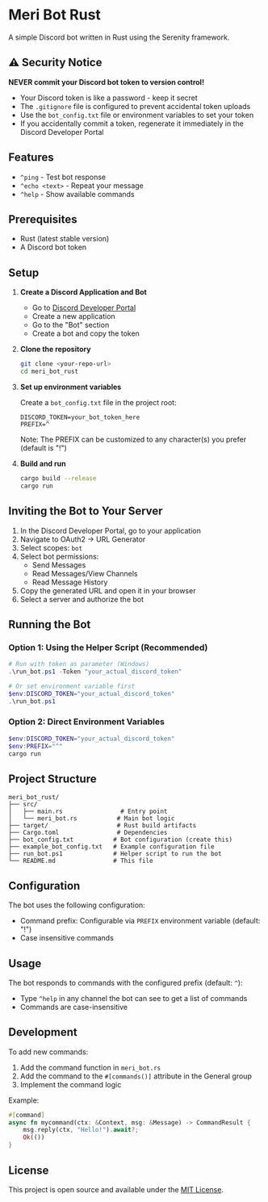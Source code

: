 # Meri Bot Rust

A simple Discord bot written in Rust using the Serenity framework.

## ⚠️ Security Notice

**NEVER commit your Discord bot token to version control!**

- Your Discord token is like a password - keep it secret
- The `.gitignore` file is configured to prevent accidental token uploads
- Use the `bot_config.txt` file or environment variables to set your token
- If you accidentally commit a token, regenerate it immediately in the Discord Developer Portal

## Features

- `^ping` - Test bot response
- `^echo <text>` - Repeat your message  
- `^help` - Show available commands

## Prerequisites

- Rust (latest stable version)
- A Discord bot token

## Setup

1. **Create a Discord Application and Bot**
   - Go to [Discord Developer Portal](https://discord.com/developers/applications)
   - Create a new application
   - Go to the "Bot" section
   - Create a bot and copy the token

2. **Clone the repository**
   ```bash
   git clone <your-repo-url>
   cd meri_bot_rust
   ```

3. **Set up environment variables**
   
   Create a `bot_config.txt` file in the project root:
   ```
   DISCORD_TOKEN=your_bot_token_here
   PREFIX=^
   ```
   
   Note: The PREFIX can be customized to any character(s) you prefer (default is "!")

4. **Build and run**
   ```bash
   cargo build --release
   cargo run
   ```

## Inviting the Bot to Your Server

1. In the Discord Developer Portal, go to your application
2. Navigate to OAuth2 → URL Generator
3. Select scopes: `bot`
4. Select bot permissions:
   - Send Messages
   - Read Messages/View Channels
   - Read Message History
5. Copy the generated URL and open it in your browser
6. Select a server and authorize the bot

## Running the Bot

### Option 1: Using the Helper Script (Recommended)
```powershell
# Run with token as parameter (Windows)
.\run_bot.ps1 -Token "your_actual_discord_token"

# Or set environment variable first
$env:DISCORD_TOKEN="your_actual_discord_token"
.\run_bot.ps1
```

### Option 2: Direct Environment Variables
```powershell
$env:DISCORD_TOKEN="your_actual_discord_token"
$env:PREFIX="^"
cargo run
```

## Project Structure

```
meri_bot_rust/
├── src/
│   ├── main.rs                # Entry point
│   └── meri_bot.rs           # Main bot logic
├── target/                   # Rust build artifacts
├── Cargo.toml                # Dependencies
├── bot_config.txt           # Bot configuration (create this)
├── example_bot_config.txt   # Example configuration file
├── run_bot.ps1              # Helper script to run the bot
└── README.md                # This file
```

## Configuration

The bot uses the following configuration:
- Command prefix: Configurable via `PREFIX` environment variable (default: "!")
- Case insensitive commands

## Usage

The bot responds to commands with the configured prefix (default: `^`):
- Type `^help` in any channel the bot can see to get a list of commands
- Commands are case-insensitive

## Development

To add new commands:

1. Add the command function in `meri_bot.rs`
2. Add the command to the `#[commands()]` attribute in the General group
3. Implement the command logic

Example:
```rust
#[command]
async fn mycommand(ctx: &Context, msg: &Message) -> CommandResult {
    msg.reply(ctx, "Hello!").await?;
    Ok(())
}
```

## License

This project is open source and available under the [MIT License](LICENSE). 